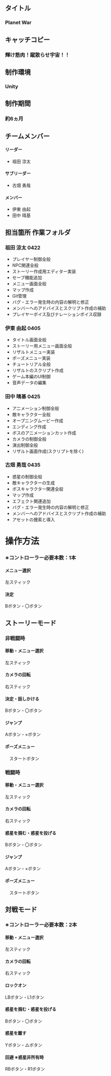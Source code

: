 ## タイトル
### Planet War
## キャッチコピー
### 輝け筋肉！蹴散らせ宇宙！！
## 制作環境
### Unity
## 制作期間
### 約6ヵ月
## チームメンバー
#### リーダー
- 祖田 涼太
#### サブリーダー
- 古畑 勇哉
#### メンバー
- 伊東 由起
- 田中 晴基
## 担当箇所 作業フォルダ
### 祖田 涼太 0422
- プレイヤー制御全般
- NPC関連全般
- ストーリー作成用エディター実装
- セーブ機能追加
- メニュー画面全般
- マップ作成
- Git管理
- バグ・エラー発生時の内容の解明と修正
- メンバーへのアドバイスとスクリプト作成の補助
- プレイヤーボイス及びナレーションボイス収録
### 伊東 由起 0405
- タイトル画面全般
- ストーリー用メニュー画面全般
- リザルトメニュー実装
- ポーズメニュー実装
- チュートリアル全般
- リザルトのスクリプト作成
- ゲーム本編のUI制御
- 音声データの編集
### 田中 晴基 0425
- アニメーション制御全般
- 敵キャラクター全般
- オープニングムービー作成
- エンディング作成
- ボスのアニメーションカット作成
- カメラの制御全般
- 演出制御全般
- リザルト画面作成(スクリプトを除く)
### 古畑 勇哉 0435
- 惑星の制御全般
- 敵キャラクターの生成
- ボスキャラクター関連全般
- マップ作成
- エフェクト関連追加
- バグ・エラー発生時の内容の解明と修正
- メンバーへのアドバイスとスクリプト作成の補助
- アセットの捜索と導入
# 操作方法
### ※コントローラー必要本数：1本
#### メニュー選択

  左スティック
#### 決定

  Bボタン・〇ボタン
## ストーリーモード
### 非戦闘時
#### 移動・メニュー選択

  左スティック
#### カメラの回転
  
  右スティック
#### 決定・話しかける

  Bボタン・〇ボタン
#### ジャンプ

  Aボタン・×ボタン
#### ポーズメニュー

　スタートボタン
### 戦闘時
#### 移動・メニュー選択

  左スティック
#### カメラの回転
  
  右スティック
#### 惑星を掴む・惑星を投げる

  Bボタン・〇ボタン
#### ジャンプ

  Aボタン・×ボタン
#### ポーズメニュー

　スタートボタン
## 対戦モード
### ※コントローラー必要本数：2本
#### 移動・メニュー選択

  左スティック
#### カメラの回転
  
  右スティック
#### ロックオン

  LBボタン・L1ボタン
#### 惑星を掴む・惑星を投げる

  Bボタン・〇ボタン
#### 惑星を離す

  Yボタン・△ボタン
#### 回避 ※惑星非所有時

  RBボタン・R1ボタン
